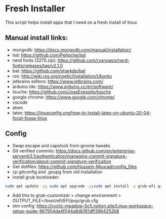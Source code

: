 # Fresh Installer 
This script helps install apps that I need on a fresh install of linux

## Manual install links:
- mongodb: https://docs.mongodb.com/manual/installation/
- lsd: https://github.com/Peltoche/lsd 
- nerd fonts (3270.zip): https://github.com/ryanoasis/nerd-fonts/releases/tag/v2.1.0
- bat: https://github.com/sharkdp/bat 
- ros: http://wiki.ros.org/noetic/Installation/Ubuntu
- jetbrains editors: https://www.jetbrains.com/
- arduino ide: https://www.arduino.cc/en/software/
- touche: https://github.com/JoseExposito/touche
- google chrome: https://www.google.com/chrome/
- vscode
- atom 
- latex: https://linuxconfig.org/how-to-install-latex-on-ubuntu-20-04-focal-fossa-linux


## Config
- Swap escape and capslock from gnome tweaks
- Git verified commits:  https://docs.github.com/en/enterprise-server@3.1/authentication/managing-commit-signature-verification/about-commit-signature-verification
- Get dotfiles: https://github.com/Hussein-Mourad/config_files
- cp gitconfig and .gnupg from old installation
- install grub bootloader:
```bash
sudo apt update -y; sudo apt upgrade -y;sudo apt install -y grub-efi grub2-common grub-customizer;sudo grub-install; sudo cp /boot/grub/x86_64-efi/grub.efi /boot/efi/EFI/pop/grubx64.efi;
```
- Add this to grub-customizer > change environment > OUTPUT_FILE=/boot/efi/EFI/pop/grub.cfg
- stm config: https://cyclic-meadow-5c5.notion.site/Linux-workspace-setup-guide-967954da4f044a8db181dff3964252b8

